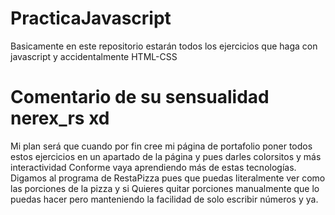 # PracticaJavascript
Basicamente en este repositorio estarán todos los ejercicios que haga con javascript y accidentalmente HTML-CSS

# Comentario de su sensualidad nerex_rs xd

Mi plan será que cuando por fin cree mi página de portafolio poner todos estos ejercicios en un apartado de la página y pues darles colorsitos y más interactividad
Conforme vaya aprendiendo más de estas tecnologías. Digamos al programa de RestaPizza pues que puedas literalmente ver como las porciones de la pizza y si
Quieres quitar porciones manualmente que lo puedas hacer pero manteniendo la facilidad de solo escribir números y ya.
